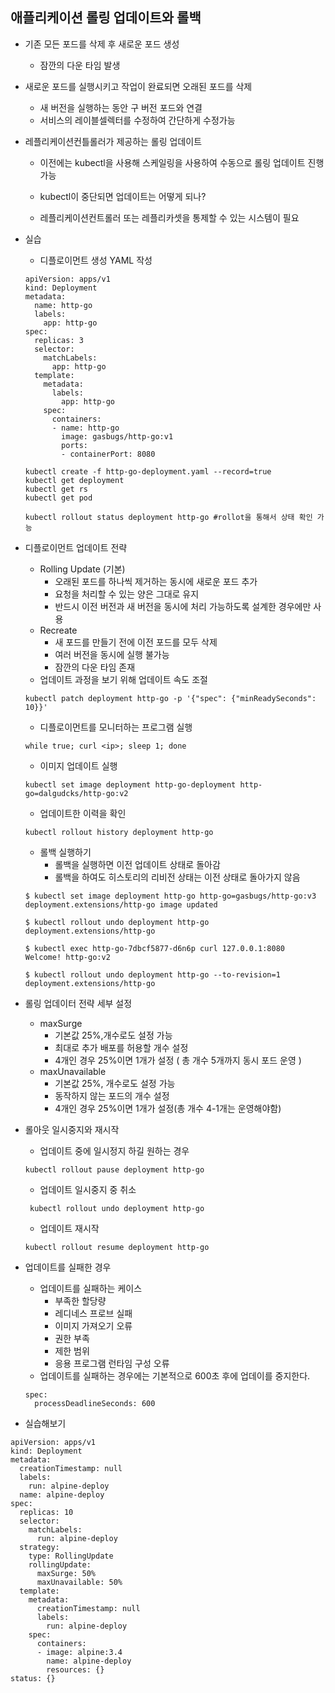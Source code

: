 ## 애플리케이션 롤링 업데이트와 롤백

- 기존 모든 포드를 삭제 후 새로운 포드 생성
  - 잠깐의 다운 타임 발생
- 새로운 포드를 실행시키고 작업이 완료되면 오래된 포드를 삭제
  - 새 버전을 실행하는 동안 구 버전 포드와 연결
  - 서비스의 레이블셀렉터를 수정하여 간단하게 수정가능



- 레플리케이션컨틀롤러가 제공하는 롤링 업데이트

  - 이전에는 kubectl을 사용해 스케일링을 사용하여 수동으로 롤링 업데이트 진행 가능

  - kubectl이 중단되면 업데이트는 어떻게 되나?

  - 레플리케이션컨트롤러 또는 레플리카셋을 통제할 수 있는 시스템이 필요

    

- 실습

  - 디플로이먼트 생성  YAML 작성

  ```
  apiVersion: apps/v1
  kind: Deployment
  metadata:
    name: http-go
    labels:
      app: http-go
  spec:
    replicas: 3
    selector:
      matchLabels:
        app: http-go
    template:
      metadata:
        labels:
          app: http-go
      spec:
        containers:
        - name: http-go
          image: gasbugs/http-go:v1
          ports:
          - containerPort: 8080
  ```

  ```
  kubectl create -f http-go-deployment.yaml --record=true
  kubectl get deployment
  kubectl get rs
  kubectl get pod
  
  kubectl rollout status deployment http-go #rollot을 통해서 상태 확인 가능
  ```

  

- 디플로이먼트 업데이트 전략

  - Rolling Update (기본)
    - 오래된 포드를 하나씩 제거하는 동시에 새로운 포드 추가
    - 요청을 처리할 수 있는 양은 그대로 유지
    - 반드시 이전 버전과 새 버전을 동시에 처리 가능하도록 설계한 경우에만 사용
  - Recreate
    - 새 포드를 만들기 전에 이전 포드를 모두 삭제
    - 여러 버전을 동시에 실행 불가능
    - 잠깐의 다운 타임 존재
  - 업데이트 과정을 보기 위해 업데이트 속도 조절

  ```
  kubectl patch deployment http-go -p '{"spec": {"minReadySeconds": 10}}'
  ```

  - 디플로이먼트를 모니터하는 프로그램 실행

  ```
  while true; curl <ip>; sleep 1; done
  
  ```

  

  - 이미지 업데이트 실행

  ```
  kubectl set image deployment http-go-deployment http-go=dalgudcks/http-go:v2
  
  ```

  - 업데이트한 이력을 확인

  ```
  kubectl rollout history deployment http-go
  ```

  

  - 롤백 실행하기
    - 롤백을 실행하면 이전 업데이트 상태로 돌아감
    - 롤백을 하여도 히스토리의 리비전 상태는 이전 상태로 돌아가지 않음

  ```
  $ kubectl set image deployment http-go http-go=gasbugs/http-go:v3
  deployment.extensions/http-go image updated
  
  $ kubectl rollout undo deployment http-go
  deployment.extensions/http-go
  
  $ kubectl exec http-go-7dbcf5877-d6n6p curl 127.0.0.1:8080
  Welcome! http-go:v2
  
  $ kubectl rollout undo deployment http-go --to-revision=1
  deployment.extensions/http-go
  ```

  

- 롤링 업데이터 전략 세부 설정

  - maxSurge
    - 기본값 25%,개수로도 설정 가능
    - 최대로 추가 배포를 허용할 개수 설정
    - 4개인 경우 25%이면 1개가 설정 ( 총 개수 5개까지 동시 포드 운영 )
  - maxUnavailable
    - 기본값 25%, 개수로도 설정 가능
    - 동작하지 않는 포드의 개수 설정
    - 4개인 경우 25%이면 1개가 설정(총 개수 4-1개는 운영해야함)



- 롤아웃 일시중지와 재시작

  - 업데이트 중에 일시정지 하길 원하는 경우

  ```
  kubectl rollout pause deployment http-go
  ```

  - 업데이트 일시중지 중 취소

  ```
   kubectl rollout undo deployment http-go
  ```

  - 업데이트 재시작

  ```
  kubectl rollout resume deployment http-go
  ```



- 업데이트를 실패한 경우

  - 업데이트를 실패하는 케이스
    - 부족한 할당량
    - 레디네스 프로브 실패
    - 이미지 가져오기 오류
    - 권한 부족
    - 제한 범위
    - 응용 프로그램 런타임 구성 오류
  - 업데이트를 실패하는 경우에는 기본적으로 600초 후에 업데이를 중지한다.

  ```
  spec:
    processDeadlineSeconds: 600
  ```

  

- 실습해보기

```
apiVersion: apps/v1
kind: Deployment
metadata:
  creationTimestamp: null
  labels:
    run: alpine-deploy
  name: alpine-deploy
spec:
  replicas: 10
  selector:
    matchLabels:
      run: alpine-deploy
  strategy: 
    type: RollingUpdate
    rollingUpdate:
      maxSurge: 50%
      maxUnavailable: 50%
  template:
    metadata:
      creationTimestamp: null
      labels:
        run: alpine-deploy
    spec:
      containers:
      - image: alpine:3.4
        name: alpine-deploy
        resources: {}
status: {}
```




